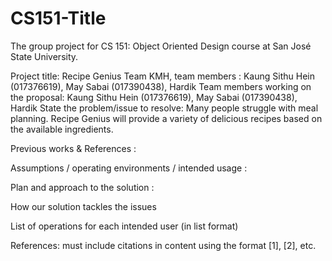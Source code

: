 # CS151-Title
The group project for CS 151: Object Oriented Design course at San José State University.

Project title: Recipe Genius
Team KMH, team members : Kaung Sithu Hein (017376619), May Sabai (017390438), Hardik
Team members working on the proposal: Kaung Sithu Hein (017376619), May Sabai (017390438), Hardik
State the problem/issue to resolve: Many people struggle with meal planning. Recipe Genius will provide a variety of delicious recipes based on the available ingredients. 

Previous works & References : 

Assumptions / operating environments / intended usage : 

Plan and approach to the solution :  

How our solution tackles the issues 

List of operations for each intended user (in list format)


References: must include citations in content using the format [1], [2], etc. 
